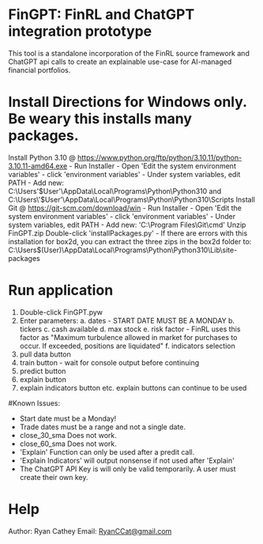 # FinGPT: FinRL and ChatGPT integration prototype

This tool is a standalone incorporation of the FinRL source framework and ChatGPT api calls to create an explainable use-case for AI-managed financial portfolios.

# Install Directions for Windows only. Be weary this installs many packages.

Install Python 3.10 @ https://www.python.org/ftp/python/3.10.11/python-3.10.11-amd64.exe
	- Run Installer
	- Open 'Edit the system environment variables'
	- click 'environment variables'
	- Under system variables, edit PATH
	- Add new: C:\Users\'$User'\AppData\Local\Programs\Python\Python310 and C:\Users\'$User'\AppData\Local\Programs\Python\Python310\Scripts
Install Git @ https://git-scm.com/download/win
	- Run Installer
	- Open 'Edit the system environment variables'
	- click 'environment variables'
	- Under system variables, edit PATH
	- Add new: 'C:\Program Files\Git\cmd'
Unzip FinGPT.zip
Double-click 'installPackages.py'
	- If there are errors with this installation for box2d, you can extract the three zips in the box2d folder to:
		C:\Users\$(User)\AppData\Local\Programs\Python\Python310\Lib\site-packages

# Run application

1. Double-click FinGPT.pyw
2. Enter parameters:
	a. dates - START DATE MUST BE A MONDAY
	b. tickers
	c. cash available
	d. max stock
	e. risk factor - FinRL uses this factor  as "Maximum turbulence allowed in market for purchases to occur. If exceeded, positions are liquidated"
	f. indicators selection
3. pull data button
4. train button - wait for console output before continuing
5. predict button
6. explain button
7. explain indicators button
etc. explain buttons can continue to be used

#Known Issues:

- Start date must be a Monday!
- Trade dates must be a range and not a single date.
- close_30_sma Does not work.
- close_60_sma Does not work.
- 'Explain' Function can only be used after a predit call.
- 'Explain Indicators' will output nonsense if not used after 'Explain'
- The ChatGPT API Key is will only be valid temporarily. A user must create their own key.

# Help

Author: Ryan Cathey
Email: RyanCCat@gmail.com